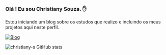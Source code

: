 ### Olá ! Eu sou Christiany Souza. ✋
Estou iniciando um blog sobre os estudos que realizo e incluindo os meus projetos aqui neste perfil.

[![Blog](https://img.shields.io/badge/Blogger-FF5722?style=for-the-badge&logo=blogger&logoColor=white)](https://jornadadeveloperblog.blogspot.com/)



![christiany-s GitHub stats](https://github-readme-stats.vercel.app/api?username=christiany-s&show_icons=true&theme=gruvbox)
